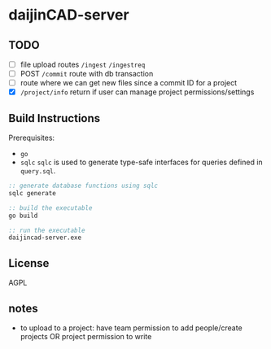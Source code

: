 # daijinCAD-server
## TODO
- [ ] file upload routes `/ingest` `/ingestreq`
- [ ] POST `/commit` route with db transaction
- [ ] route where we can get new files since a commit ID for a project
- [x] `/project/info` return if user can manage project permissions/settings

## Build Instructions
Prerequisites:
- `go`
- `sqlc`
`sqlc` is used to generate type-safe interfaces for queries defined in `query.sql`.
```bat
:: generate database functions using sqlc
sqlc generate

:: build the executable
go build

:: run the executable
daijincad-server.exe
```
## License
AGPL
## notes
- to upload to a project: have team permission to add people/create projects OR project permission to write
